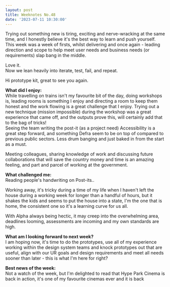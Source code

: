 ```yaml
---
layout: post
title: Weeknotes No.48
date: '2023-07-11 10:30:00'
---
```

Trying out something new is tiring, exciting and nerve-wracking at the same time, and I honestly believe it's the best way to learn and push yourself.<br>
This week was a week of firsts, whilst delivering and once again - leading direction and scope to help meet user needs and business needs (or requirements) slap bang in the middle. 

Love it.<br>
Now we lean heavily into iterate, test, fail, and repeat.

Hi prototype kit, great to see you again.


<strong>What did I enjoy:</strong><br>
While travelling on trains isn't my favourite bit of the day, doing workshops is, leading rooms is something I enjoy and directing a room to keep them honest and the work flowing is a great challenge that I enjoy.
Trying out a new technique (mission impossible) during the workshop was a great experience that came off, and the outputs prove this, will certainly add that to the bag of tricks!<br>
Seeing the team writing the post-it (as a project need) Accessibility is a great step forward, and something Defra seem to be on top of compared to previous public sectors. Less drum banging and just baked in from the start as a must.

Meeting colleagues, sharing knowledge of work and discussing future collaborations that will save the country money and time is an amazing feeling, and part and parcel of working at the government.



<strong>What challenged me:</strong><br>
Reading people's handwriting on Post-its..

Working away, it's tricky during a time of my life when I haven't left the house during a working week for longer than a handful of hours, but it shakes the kids and seems to put the house into a state, I'm the one that is home, the consistent one so it's a learning curve for us all.

With Alpha always being hectic, it may creep into the overwhelming area, deadlines looming, assessments are incoming and my own standards are high.

<strong>What am I looking forward to next week?</strong><br>
I am hoping now, it's time to do the prototypes, use all of my experience working within the design system teams and knock prototypes out that are useful, align with our UR goals and design requirements and meet all needs sooner than later - this is what I'm here for right?

<strong>Best news of the week:</strong><br>
Not a watch of the week, but I'm delighted to read that Hype Park Cinema is back in action, it's one of my favourite cinemas ever and it is back
